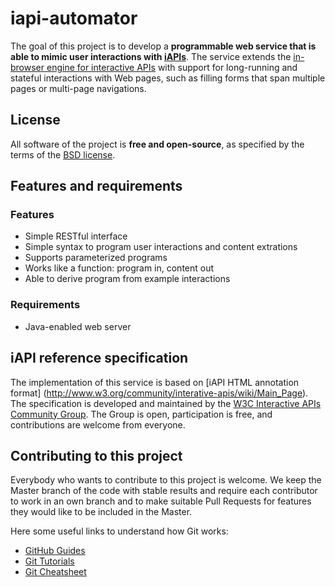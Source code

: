 iapi-automator
==============

The goal of this project is to develop a **programmable web service that is able to mimic
user interactions with [iAPIs](http://www.w3.org/community/interative-apis/)**.
The service extends the [in-browser engine for interactive APIs](https://github.com/floriandanielit/interactive-apis)
with support for long-running and stateful interactions with Web pages, such as filling
forms that span multiple pages or multi-page navigations.

License
-------
All software of the project is **free and open-source**, as specified by the terms 
of the [BSD license](https://github.com/floriandanielit/iapi-automator/blob/master/LICENSE.txt).


Features and requirements
---------

### Features

* Simple RESTful interface
* Simple syntax to program user interactions and content extrations
* Supports parameterized programs
* Works like a function: program in, content out
* Able to derive program from example interactions


### Requirements

* Java-enabled web server


iAPI reference specification
----------
The implementation of this service is based on [iAPI HTML annotation format]
(http://www.w3.org/community/interative-apis/wiki/Main_Page). The specification is developed and 
maintained by the [W3C Interactive APIs Community Group](http://www.w3.org/community/interative-apis/).
The Group is open, participation is free, and contributions are welcome from everyone.


Contributing to this project
-------------

Everybody who wants to contribute to this project is welcome. We keep the Master branch 
of the code with stable results and require each contributor to work in an own branch
and to make suitable Pull Requests for features they would like to be included in the 
Master.

Here some useful links to understand how Git works:

* [GitHub Guides](https://guides.github.com/)
* [Git Tutorials](https://www.atlassian.com/git)
* [Git Cheatsheet](http://ndpsoftware.com/git-cheatsheet.html#loc=local_repo;)
